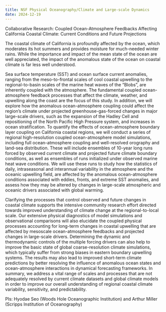 ```yaml
---
title: NSF Physical Oceanography/Climate and Large-scale Dynamics
date: 2024-12-19
---
```


Collaborative Research: Coupled Ocean-Atmosphere Feedbacks Affecting California Coastal Climate: Current Conditions and Future Projections
<!--more-->

The coastal climate of California is profoundly affected by the ocean, which moderates its hot summers and provides moisture for much-needed winter rains. While the importance and impact of the mean state of the ocean are well appreciated, the impact of the anomalous state of the ocean on coastal climate is far less well understood. 

Sea surface temperature (SST) and ocean surface current anomalies, ranging from the meso-to-frontal scales of cool coastal upwelling to the regional-to-basin scales of the marine heat waves of the “Blobs”, are inherently coupled with the atmosphere. The fundamental coupled ocean-atmosphere feedback processes that affect the climate, weather, and upwelling along the coast are the focus of this study. In addition, we will explore how the anomalous ocean-atmosphere coupling could affect the region’s climate under projected greenhouse-gas-forced changes in major large-scale drivers, such as the expansion of the Hadley Cell and repositioning of the North Pacific High Pressure system, and increases in ocean stratification. To quantify the effects of ocean-atmosphere boundary layer coupling on California coastal regions, we will conduct a series of regional high-resolution coupled ocean-atmosphere model simulations, including full ocean-atmosphere coupling and well-resolved orography and land-sea distribution. These will include ensembles of 10-year long runs forced by observed current climate and projected future climate boundary conditions, as well as ensembles of runs initialized under observed marine heat wave conditions. We will use these runs to study how the statistics of daily, intraseasonal and interannual variability in the atmosphere and the oceanic upwelling field, are affected by the anomalous ocean-atmosphere conditions associated with eddies, fronts, and extreme SST anomalies, and assess how they may be altered by changes in large-scale atmospheric and oceanic drivers associated with global warming.

Clarifying the processes that control observed and future changes in coastal climate supports the intensive community research effort directed towards improved understanding of climate change at the regional-to-local scale. Our extensive physical diagnostics of model simulations and observational comparisons will also elucidate the coupled physical processes accounting for long-term changes in coastal upwelling that are affected by mesoscale ocean-atmosphere feedbacks and projected changes in large-scale drivers. Determining the dynamic and thermodynamic controls of the multiple forcing drivers can also help to improve the basic state of global coarse-resolution climate simulations, which typically suffer from strong biases in eastern boundary upwelling systems. The results may also lead to improved short-term climate predictions by better resolving the influence of anomalous ocean states and ocean-atmosphere interactions in dynamical forecasting frameworks. In summary, we address a vital range of scales and processes that are not adequately resolved by current climate datasets and global climate models in order to improve our overall understanding of regional coastal climate variability, sensitivity, and predictability.

PIs: Hyodae Seo (Woods Hole Oceanographic Institution) and Arthur Miller (Scripps Institution of Oceanography)